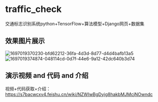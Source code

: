 # traffic_check
交通标志识别系统python+TensorFlow+算法模型+Django网页+数据集

## 效果图片展示
![1697019370230-bfd62212-36fa-4d3d-8d77-d4d4bafb13a5](https://github.com/qcpythons/traffic_check/assets/145885700/0c744b14-f2d4-44dc-b81d-478b37a937de)
![1697019374874-048114cd-0d7f-44e6-9a12-42dc640b3d74](https://github.com/qcpythons/traffic_check/assets/145885700/953492c4-66cb-4044-a16e-03f0a5843532)

## 演示视频 and 代码 and 介绍
视频+代码获取+介绍：https://s7bacwcxv4.feishu.cn/wiki/NZWIwBgDyig8hakbMJMcjNOwndc
